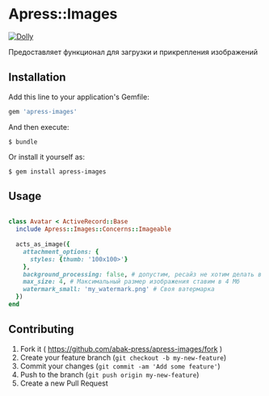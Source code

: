 # Apress::Images

[![Dolly](http://dolly.railsc.ru/badges/abak-press/apress-images/master)](http://dolly.railsc.ru/projects/83/builds/latest/?ref=master)

Предоставляет функционал для загрузки и прикрепления изображений

## Installation

Add this line to your application's Gemfile:

```ruby
gem 'apress-images'
```

And then execute:

    $ bundle

Or install it yourself as:

    $ gem install apress-images

## Usage

```ruby

class Avatar < ActiveRecord::Base
  include Apress::Images::Concerns::Imageable
  
  acts_as_image({
    attachment_options: {
      styles: {thumb: '100x100>'}
    },
    background_processing: false, # допустим, ресайз не хотим делать в фоне,
    max_size: 4, # Максимальный размер изображения ставим в 4 Мб
    watermark_small: 'my_watermark.png' # Своя ватермарка
  })
end

```

## Contributing

1. Fork it ( https://github.com/abak-press/apress-images/fork )
2. Create your feature branch (`git checkout -b my-new-feature`)
3. Commit your changes (`git commit -am 'Add some feature'`)
4. Push to the branch (`git push origin my-new-feature`)
5. Create a new Pull Request
